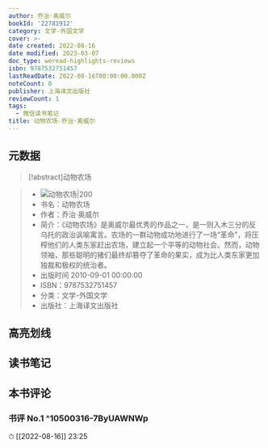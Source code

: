 ```yaml
---
author: 乔治·奥威尔
bookId: '22781912'
category: 文学-外国文学
cover: >-
date created: 2022-08-16
date modified: 2023-03-07
doc_type: weread-highlights-reviews
isbn: 9787532751457
lastReadDate: 2022-08-16T00:00:00.000Z
noteCount: 0
publisher: 上海译文出版社
reviewCount: 1
tags:
  - 微信读书笔记
title: 动物农场-乔治·奥威尔
---
```


## 元数据

>[!abstract]动物农场

> - ![动物农场|200](https://wfqqreader-1252317822.image.myqcloud.com/cover/912/22781912/t7_22781912.jpg)
> - 书名：动物农场
> - 作者：乔治·奥威尔
> - 简介：《动物农场》是奥威尔最优秀的作品之一，是一则入木三分的反乌托的政治讽喻寓言。农场的一群动物成功地进行了一场“革命”，将压榨他们的人类东家赶出农场，建立起一个平等的动物社会。然而，动物领袖，那些聪明的猪们最终却篡夺了革命的果实，成为比人类东家更加独裁和极权的统治者。
> - 出版时间 2010-09-01 00:00:00
> - ISBN：9787532751457
> - 分类：文学-外国文学
> - 出版社：上海译文出版社

## 高亮划线

## 读书笔记

## 本书评论

### 书评 No.1 ^10500316-7ByUAWNWp

⏱ [[2022-08-16]] 23:25

